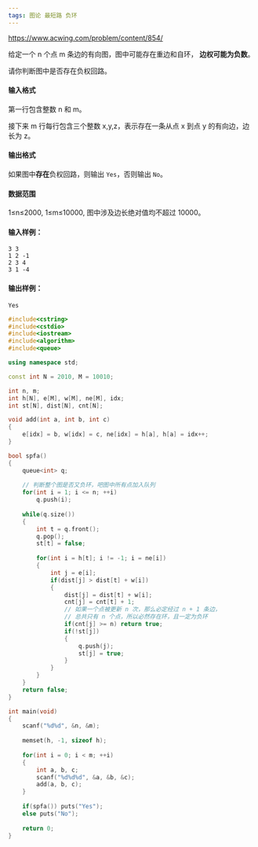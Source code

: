 ```yaml
---
tags: 图论 最短路 负环
---
```




https://www.acwing.com/problem/content/854/



给定一个 n 个点 m 条边的有向图，图中可能存在重边和自环， **边权可能为负数**。

请你判断图中是否存在负权回路。

#### 输入格式

第一行包含整数 n 和 m。

接下来 m 行每行包含三个整数 x,y,z，表示存在一条从点 x 到点 y 的有向边，边长为 z。

#### 输出格式

如果图中**存在**负权回路，则输出 `Yes`，否则输出 `No`。

#### 数据范围

1≤n≤2000,
1≤m≤10000,
图中涉及边长绝对值均不超过 10000。

#### 输入样例：

```
3 3
1 2 -1
2 3 4
3 1 -4
```

#### 输出样例：

```
Yes
```



```cpp
#include<cstring>
#include<cstdio>
#include<iostream>
#include<algorithm>
#include<queue>

using namespace std;

const int N = 2010, M = 10010;

int n, m;
int h[N], e[M], w[M], ne[M], idx;
int st[N], dist[N], cnt[N];

void add(int a, int b, int c)
{
    e[idx] = b, w[idx] = c, ne[idx] = h[a], h[a] = idx++; 
}

bool spfa()
{
    queue<int> q;
    
    // 判断整个图是否又负环，吧图中所有点加入队列
    for(int i = 1; i <= n; ++i)
        q.push(i);
    
    while(q.size())
    {
        int t = q.front();
        q.pop();
        st[t] = false;
        
        for(int i = h[t]; i != -1; i = ne[i])
        {
            int j = e[i];
            if(dist[j] > dist[t] + w[i])
            {
                dist[j] = dist[t] + w[i];
                cnt[j] = cnt[t] + 1;
                // 如果一个点被更新 n 次，那么必定经过 n + 1 条边，
                // 总共只有 n 个点，所以必然存在环，且一定为负环
                if(cnt[j] >= n) return true;
                if(!st[j]) 
                {
                    q.push(j);
                    st[j] = true;
                }
            }
        }
    }
    return false;
}

int main(void)
{
    scanf("%d%d", &n, &m);
    
    memset(h, -1, sizeof h);
    
    for(int i = 0; i < m; ++i)
    {
        int a, b, c;
        scanf("%d%d%d", &a, &b, &c);
        add(a, b, c);
    }
    
    if(spfa()) puts("Yes");
    else puts("No");
    
    return 0;
}
```

